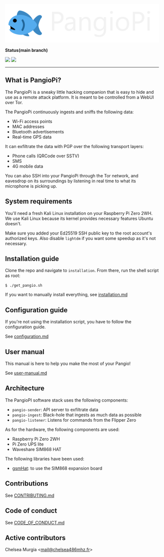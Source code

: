 ![](./docs/logo.png)

**Status(main branch)**

![](https://img.shields.io/badge/maintained-yes-green) ![](https://img.shields.io/badge/license-MIT-blue) 

---

## What is PangioPi?

The PangioPi is a sneaky little hacking companion that is easy to hide and use as a remote attack platform. It is meant to be controlled from a WebUI over Tor.

The PangioPi continuously ingests and sniffs the following data:
- Wi-Fi access points
- MAC addresses
- Bluetooth advertisements
- Real-time GPS data

It can exfiltrate the data with PGP over the following transport layers:
- Phone calls (QRCode over SSTV)
- SMS
- 4G mobile data

You can also SSH into your PangioPi through the Tor network, and eavesdrop on its surroundings by listening in real time to what its microphone is picking up.

## System requirements

You'll need a fresh Kali Linux installation on your Raspberry Pi Zero 2WH. We use Kali Linux because its kernel provides necessary features Ubuntu doesn't.

Make sure you added your Ed25519 SSH public key to the root account's authorized keys. Also disable `lightdm` if you want some speedup as it's not necessary.

## Installation guide

Clone the repo and navigate to `installation`. From there, run the shell script as root:

`$ ./get_pangio.sh`

If you want to manually install everything, see [installation.md](./docs/installation.md)

## Configuration guide

If you're not using the installation script, you have to follow the configuration guide.

See [configuration.md](./docs/configuration.md)

## User manual

This manual is here to help you make the most of your Pangio!

See [user-manual.md](./docs/user-manual.md)

## Architecture

The PangioPI software stack uses the following components:
- `pangio-sender`: API server to exfiltrate data
- `pangio-ingest`: Black-hole that ingests as much data as possible
- `pangio-listener`: Listens for commands from the Flipper Zero

As for the hardware, the following components are used:
- Raspberry Pi Zero 2WH
- Pi Zero UPS lite
- Waveshare SIM868 HAT

The following libraries have been used:
- [gsmHat](https://github.com/Civlo85/gsmHat): to use the SIM868 expansion board

## Contributions

See [CONTRIBUTING.md](./CONTRIBUTING.md)

## Code of conduct

See [CODE_OF_CONDUCT.md](./CODE_OF_CONDUCT.md)

## Active contributors

Chelsea Murgia <[mail@chelsea486mhz.fr](mailto:mail@chelsea486mhz.fr)>